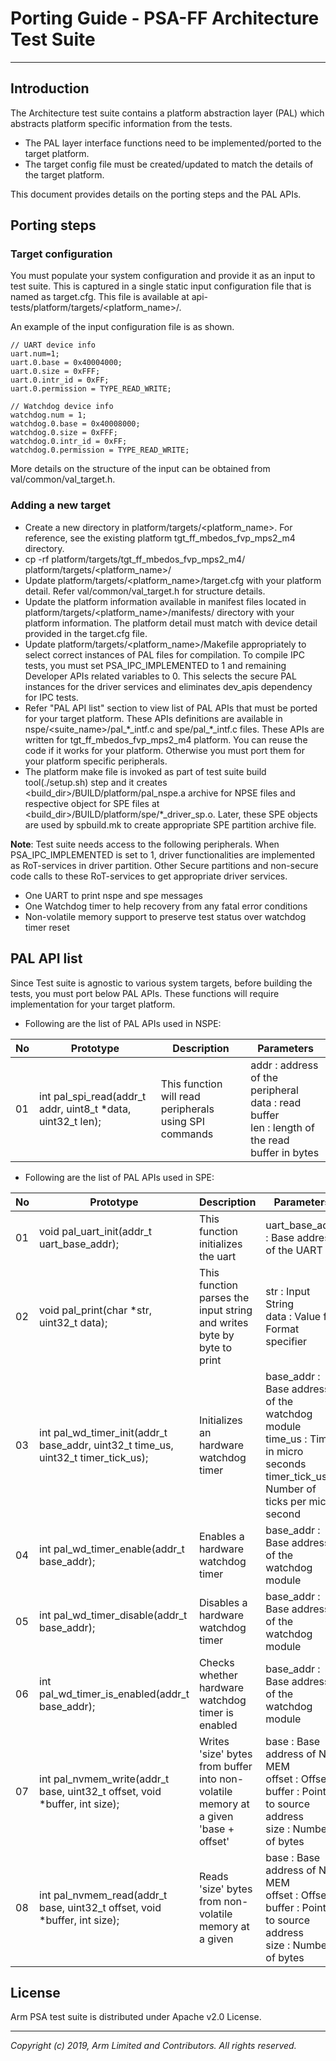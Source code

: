 
# Porting Guide - PSA-FF Architecture Test Suite
-----------------------------------------------------

## Introduction
The Architecture test suite contains a platform abstraction layer (PAL) which abstracts platform specific information from the tests.
 - The PAL layer interface functions need to be implemented/ported to the target platform.
 - The target config file must be created/updated to match the details of the target platform.

This document provides details on the porting steps and the PAL APIs.

## Porting steps

### Target configuration

You must populate your system configuration and provide it as an input to test suite. This is captured in a single static input configuration file that is named as target.cfg. This file is available at api-tests/platform/targets/<platform_name>/. <br />

An example of the input configuration file is as shown.

    // UART device info
    uart.num=1;
    uart.0.base = 0x40004000;
    uart.0.size = 0xFFF;
    uart.0.intr_id = 0xFF;
    uart.0.permission = TYPE_READ_WRITE;

    // Watchdog device info
    watchdog.num = 1;
    watchdog.0.base = 0x40008000;
    watchdog.0.size = 0xFFF;
    watchdog.0.intr_id = 0xFF;
    watchdog.0.permission = TYPE_READ_WRITE;

  More details on the structure of the input can be obtained from val/common/val_target.h.

### Adding a new target

  - Create a new directory in platform/targets/<platform_name>. For reference, see the existing platform tgt_ff_mbedos_fvp_mps2_m4 directory.
  - cp -rf platform/targets/tgt_ff_mbedos_fvp_mps2_m4/ platform/targets/<platform_name>/
  - Update platform/targets/<platform_name>/target.cfg with your platform detail. Refer val/common/val_target.h for structure details.
  - Update the platform information available in manifest files located in  platform/targets/<platform_name>/manifests/ directory with your platform information. The platform detail must match with device detail provided in the target.cfg file.
  - Update platform/targets/<platform_name>/Makefile appropriately to select correct instances of PAL files for compilation. To compile IPC tests, you must set PSA_IPC_IMPLEMENTED to 1 and remaining Developer APIs related variables to 0. This selects the secure PAL instances for the driver services and eliminates dev_apis dependency for IPC tests.
  - Refer "PAL API list" section to view list of PAL APIs that must be ported for your target platform. These APIs definitions are available in nspe/<suite_name>/pal_\*\_intf.c and spe/pal_\*_intf.c files. These APIs are written for tgt_ff_mbedos_fvp_mps2_m4 platform. You can reuse the code if it works for your platform. Otherwise you must port them for your platform specific peripherals.
  - The platform make file is invoked as part of test suite build tool(./setup.sh) step and it creates <build_dir>/BUILD/platform/pal_nspe.a archive for NPSE files and respective object for SPE files at <build_dir>/BUILD/platform/spe/\*\_driver_sp.o. Later, these SPE objects are used by spbuild.mk to create appropriate SPE partition archive file.

**Note**:
  Test suite needs access to the following peripherals. When PSA_IPC_IMPLEMENTED is set to 1, driver functionalities are implemented as RoT-services in driver partition. Other Secure partitions and non-secure code calls to these RoT-services to get appropriate driver services.
  - One UART to print nspe and spe messages
  - One Watchdog timer to help recovery from any fatal error conditions
  - Non-volatile memory support to preserve test status over watchdog timer reset


## PAL API list
Since Test suite is agnostic to various system targets, before building the tests, you must port below PAL APIs. These functions will require implementation for your target platform. <br />

- Following are the list of PAL APIs used in NSPE: <br />

| No | Prototype                                                                                                                   | Description                                                            | Parameters                                               |
|----|-----------------------------------------------------------------------------------------------------------------------------|------------------------------------------------------------------------|----------------------------------------------------------|
| 01 | int pal_spi_read(addr_t addr, uint8_t *data, uint32_t len);                                                                 | This function will read peripherals using SPI commands                 | addr : address of the peripheral<br/>data : read buffer<br/>len  : length of the read buffer in bytes<br/>                    |

- Following are the list of PAL APIs used in SPE: <br />

| No | Prototype                                                                         | Description                                                                       | Parameters                                               |
|----|-----------------------------------------------------------------------------------|-----------------------------------------------------------------------------------|----------------------------------------------------------|
| 01 | void pal_uart_init(addr_t uart_base_addr);                                        | This function initializes the uart                                                | uart_base_addr : Base address of the UART<br/>           |
| 02 | void pal_print(char *str, uint32_t data);                                         | This function parses the input string and writes byte by byte to print            | str            : Input String<br/>data           : Value for Format specifier<br/>                       |
| 03 | int  pal_wd_timer_init(addr_t base_addr, uint32_t time_us, uint32_t timer_tick_us);| Initializes an hardware watchdog timer                                            | base_addr       : Base address of the watchdog module<br/>time_us         : Time in micro seconds<br/>timer_tick_us   : Number of ticks per micro second<br/>|
| 04 | int  pal_wd_timer_enable(addr_t base_addr);                                       | Enables a hardware watchdog timer                                                 | base_addr     : Base address of the watchdog module<br/> |
| 05 | int  pal_wd_timer_disable(addr_t base_addr);                                      | Disables a hardware watchdog timer                                                | base_addr     : Base address of the watchdog module<br/> |
| 06 | int  pal_wd_timer_is_enabled(addr_t base_addr);                                   | Checks whether hardware watchdog timer is enabled                                 | base_addr     : Base address of the watchdog module<br/> |
| 07 | int  pal_nvmem_write(addr_t base, uint32_t offset, void *buffer, int size);       | Writes 'size' bytes from buffer into non-volatile memory at a given 'base + offset'| base      : Base address of NV MEM<br/>offset    : Offset<br/>buffer    : Pointer to source address<br/>size      : Number of bytes<br/>                  |
| 08 | int  pal_nvmem_read(addr_t base, uint32_t offset, void *buffer, int size);       | Reads 'size' bytes from non-volatile memory at a given                            | base      : Base address of NV MEM<br/>offset    : Offset<br/>buffer    : Pointer to source address<br/>size      : Number of bytes<br/>                  |

## License
Arm PSA test suite is distributed under Apache v2.0 License.

--------------

*Copyright (c) 2019, Arm Limited and Contributors. All rights reserved.*
